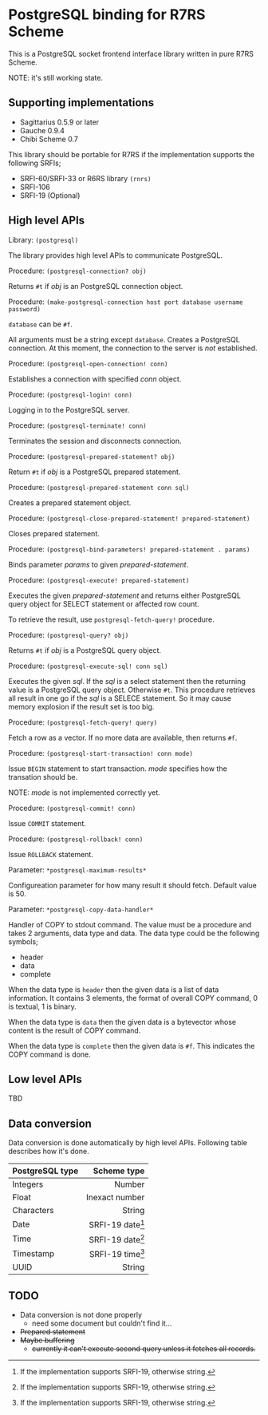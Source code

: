 PostgreSQL binding for R7RS Scheme
==================================

This is a PostgreSQL socket frontend interface library written in pure
R7RS Scheme.

NOTE: it's still working state.


Supporting implementations
--------------------------

- Sagittarius 0.5.9 or later
- Gauche 0.9.4
- Chibi Scheme 0.7

This library should be portable for R7RS if the implementation supports 
the following SRFIs;

- SRFI-60/SRFI-33 or R6RS library `(rnrs)`
- SRFI-106
- SRFI-19 (Optional)


High level APIs
---------------

Library: `(postgresql)`

The library provides high level APIs to communicate PostgreSQL.


Procedure: `(postgresql-connection? obj)`

Returns `#t` if _obj_ is an PostgreSQL connection object.


Procedure: `(make-postgresql-connection host port database username password)`

`database` can be `#f`.

All arguments must be a string except `database`. Creates a PostgreSQL
connection. At this moment, the connection to the server is *not* established.


Procedure: `(postgresql-open-connection! conn)`

Establishes a connection with specified _conn_ object.


Procedure: `(postgresql-login! conn)`

Logging in to the PostgreSQL server.


Procedure: `(postgresql-terminate! conn)`

Terminates the session and disconnects connection.


Procedure: `(postgresql-prepared-statement? obj)`

Return `#t` if _obj_ is a PostgreSQL prepared statement.


Procedure: `(postgresql-prepared-statement conn sql)`

Creates a prepared statement object.


Procedure: `(postgresql-close-prepared-statement! prepared-statement)`

Closes prepared statement.


Procedure: `(postgresql-bind-parameters! prepared-statement . params)`

Binds parameter _params_ to given _prepared-statement_.


Procedure: `(postgresql-execute! prepared-statement)`

Executes the given _prepared-statement_ and returns either PostgreSQL
query object for SELECT statement or affected row count.

To retrieve the result, use `postgresql-fetch-query!` procedure.


Procedure: `(postgresql-query? obj)`

Returns `#t` if _obj_ is a PostgreSQL query object.


Procedure: `(postgresql-execute-sql! conn sql)`

Executes the given _sql_. If the _sql_ is a select statement then
the returning value is a PostgreSQL query object. Otherwise `#t`.
This procedure retrieves all result in one go if the _sql_ is a SELECE
statement. So it may cause memory explosion if the result set is
too big.


Procedure: `(postgresql-fetch-query! query)`

Fetch a row as a vector. If no more data are available, then returns `#f`.


Procedure: `(postgresql-start-transaction! conn mode)`

Issue `BEGIN` statement to start transaction. _mode_ specifies how the
transation should be.

NOTE: _mode_ is not implemented correctly yet.


Procedure: `(postgresql-commit! conn)`

Issue `COMMIT` statement.


Procedure: `(postgresql-rollback! conn)`

Issue `ROLLBACK` statement.


Parameter: `*postgresql-maximum-results*`

Configureation parameter for how many result it should fetch. Default
value is 50.


Parameter: `*postgresql-copy-data-handler*`

Handler of COPY to stdout command. The value must be a procedure and
takes 2 arguments, data type and data. The data type could be the
following symbols;

- header
- data
- complete

When the data type is `header` then the given data is a list of data
information. It contains 3 elements, the format of overall COPY command,
0 is textual, 1 is binary.

When the data type is `data` then the given data is a bytevector whose
content is the result of COPY command.

When the data type is `complete` then the given data is `#f`. This indicates
the COPY command is done.


Low level APIs
--------------

TBD


Data conversion
---------------

Data conversion is done automatically by high level APIs. Following table
describes how it's done.

| PostgreSQL type |     Scheme type    |
|:--------------- | ------------------:|
|   Integers      |   Number           |
|   Float         |   Inexact number   |
|   Characters    |   String           |
|   Date          |   SRFI-19 date[^*] |
|   Time          |   SRFI-19 date[^*] |
|   Timestamp     |   SRFI-19 time[^*] |
|   UUID          |   String           |

[^*]: If the implementation supports SRFI-19, otherwise string.


TODO
----

- Data conversion is not done properly
  - need some document but couldn't find it...
- ~~Prepared statement~~
- ~~Maybe buffering~~
  - ~~currently it can't execute second query unless it fetches all records.~~
